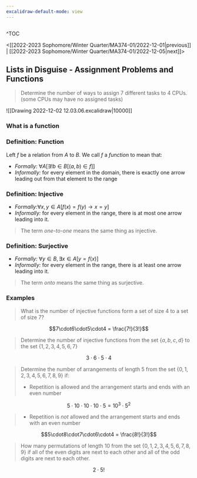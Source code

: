 ```yaml
---
excalidraw-default-mode: view
---
```


```toc

```

^TOC

<[[2022-2023 Sophomore/Winter Quarter/MA374-01/2022-12-01|previous]] | [[2022-2023 Sophomore/Winter Quarter/MA374-01/2022-12-05|next]]>

## Lists in Disguise - Assignment Problems and Functions

> Determine the number of ways to assign 7 different tasks to 4 CPUs. (some CPUs may have no assigned tasks)

![[Drawing 2022-12-02 12.03.06.excalidraw|10000]]

### What is a function

### Definition: Function
Left $f$ be a relation from $A$ to $B$. We call $f$ a *function* to mean that:
- *Formally:* $\forall A[\exists! b \in B[(a,b)\in f]]$
- *Informally:* for every element in the domain, there is exactly one arrow leading out from that element to the range

### Definition: Injective

-   _Formally:_$\forall x,y \in A[f(x) = f(y) \to x=y]$
-   _Informally:_ for every element in the range, there is at most one arrow leading into it.

> The term _one-to-one_ means the same thing as injective.

### Definition: Surjective

-   _Formally:_ $\forall y \in B, \exists x \in A[y = f(x)]$
-   _Informally:_ for every element in the range, there is at least one arrow leading into it.

> The term _onto_ means the same thing as surjective.

### Examples

>What is the number of injective functions form a set of size 4 to a set of size 7?

$$7\cdot6\cdot5\cdot4 = \frac{7!}{3!}$$


> Determine the number of injective functions from the set $\{a,b,c,d\}$ to the set $\{1,2,3,4,5,6,7\}$

$$3\cdot6\cdot5\cdot4$$


> Determine the number of arrangements of length 5 from the set $\{0,1,2,3,4,5,6,7,8,9\}$ if:
> - Repetition is allowed and the arrangement starts and ends with an even number


 $$5\cdot10\cdot10\cdot10\cdot5 = 10^3\cdot5^2$$
> - Repetition is *not* allowed and the arrangement starts and ends with an even number

 $$5\cdot8\cdot7\cdot6\cdot4 = \frac{8!}{3!}$$


> How many permutations of length 10 from the set $\{0,1,2,3,4,5,6,7,8,9\}$ if all of the even digits are next to each other and all of the odd digits are next to each other.

$$2\cdot 5!$$